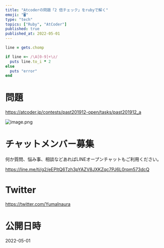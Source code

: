 ```yaml
---
title: "Atcoderの問題「2 倍チェック」をrubyで解く"
emoji: "🖥"
type: "tech"
topics: ["Ruby", "AtCoder"]
published: true
published_at: 2022-05-01
---
```




```rb
line = gets.chomp

if line =~ /\A[0-9]+\z/
  puts line.to_i * 2
else
  puts "error"
end
```

# 問題

https://atcoder.jp/contests/past201912-open/tasks/past201912_a


![image.png](https://qiita-image-store.s3.ap-northeast-1.amazonaws.com/0/89618/0722595f-f01a-c3a7-5242-2e9811515046.png)











<!-- Update From Qiita API -->

# チャットメンバー募集


何か質問、悩み事、相談などあればLINEオープンチャットもご利用ください。

https://line.me/ti/g2/eEPltQ6Tzh3pYAZV8JXKZqc7PJ6L0rpm573dcQ





# Twitter


https://twitter.com/YumaInaura


<!-- Update From Qiita API -->



# 公開日時

2022-05-01
